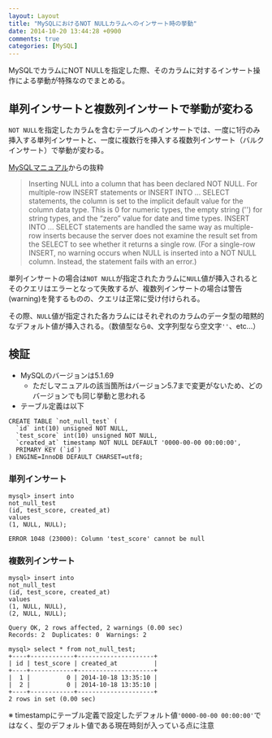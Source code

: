 ```yaml
---
layout: Layout
title: "MySQLにおけるNOT NULLカラムへのインサート時の挙動"
date: 2014-10-20 13:44:28 +0900
comments: true
categories: [MySQL]
---
```

MySQLでカラムにNOT NULLを指定した際、そのカラムに対するインサート操作による挙動が特殊なのでまとめる。

## 単列インサートと複数列インサートで挙動が変わる
 ``` NOT NULL ```を指定したカラムを含むテーブルへのインサートでは、一度に1行のみ挿入する単列インサートと、一度に複数行を挿入する複数列インサート（バルクインサート）で挙動が変わる。

[MySQLマニュアル](http://dev.mysql.com/doc/refman/5.6/en/insert.html)からの抜粋
> Inserting NULL into a column that has been declared NOT NULL. For multiple-row INSERT statements or INSERT INTO ... SELECT statements, the column is set to the implicit default value for the column data type. This is 0 for numeric types, the empty string ('') for string types, and the “zero” value for date and time types. INSERT INTO ... SELECT statements are handled the same way as multiple-row inserts because the server does not examine the result set from the SELECT to see whether it returns a single row. (For a single-row INSERT, no warning occurs when NULL is inserted into a NOT NULL column. Instead, the statement fails with an error.)

単列インサートの場合は``` NOT NULL ```が指定されたカラムに``` NULL ```値が挿入されるとそのクエリはエラーとなって失敗するが、複数列インサートの場合は警告(warning)を発するものの、クエリは正常に受け付けられる。

その際、``` NULL ```値が指定された各カラムにはそれぞれのカラムのデータ型の暗黙的なデフォルト値が挿入される。（数値型なら``` 0 ```、文字列型なら空文字``` '' ```、etc...）

## 検証
* MySQLのバージョンは5.1.69
    * ただしマニュアルの該当箇所はバージョン5.7まで変更がないため、どのバージョンでも同じ挙動と思われる
* テーブル定義は以下
``` mysql
CREATE TABLE `not_null_test` (
  `id` int(10) unsigned NOT NULL,
  `test_score` int(10) unsigned NOT NULL,
  `created_at` timestamp NOT NULL DEFAULT '0000-00-00 00:00:00',
  PRIMARY KEY (`id`)
) ENGINE=InnoDB DEFAULT CHARSET=utf8;
```

### 単列インサート
``` mysql
mysql> insert into
not_null_test
(id, test_score, created_at)
values
(1, NULL, NULL);

ERROR 1048 (23000): Column 'test_score' cannot be null
```

### 複数列インサート
``` mysql
mysql> insert into
not_null_test
(id, test_score, created_at)
values
(1, NULL, NULL),
(2, NULL, NULL);

Query OK, 2 rows affected, 2 warnings (0.00 sec)
Records: 2  Duplicates: 0  Warnings: 2 

mysql> select * from not_null_test;
+----+------------+---------------------+
| id | test_score | created_at          |
+----+------------+---------------------+
|  1 |          0 | 2014-10-18 13:35:10 |
|  2 |          0 | 2014-10-18 13:35:10 |
+----+------------+---------------------+
2 rows in set (0.00 sec)
```
※ timestampにテーブル定義で設定したデフォルト値``` '0000-00-00 00:00:00' ```ではなく、型のデフォルト値である現在時刻が入っている点に注意
